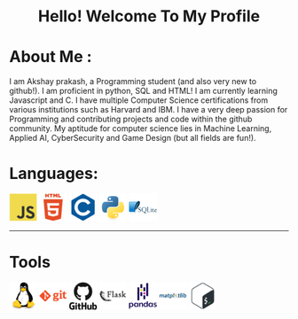 <div id="header" align="center">
  <h1>Hello! Welcome To My Profile</h1>
</div>

# About Me :
I am Akshay prakash, a Programming student (and also very new to github!). I am proficient in python, SQL and HTML! I am currently learning Javascript and C. I have multiple 
Computer Science certifications from various institutions such as Harvard and IBM. I have a very deep passion for Programming and contributing projects and code within the github community.
My aptitude for computer science lies in Machine Learning, Applied AI, CyberSecurity and Game Design (but all fields are fun!).



# Languages:
<div>
  <a href="https://en.wikipedia.org/wiki/JavaScript"><img src="https://github.com/devicons/devicon/blob/master/icons/javascript/javascript-original.svg" width="50" height="50"/></a>
  <a href=https://en.wikipedia.org/wiki/HTML5><img src="https://github.com/devicons/devicon/blob/master/icons/html5/html5-plain-wordmark.svg" width="50" height="50"/></a>
  <a href="https://en.wikipedia.org/wiki/C_(programming_language)"><img src="https://github.com/devicons/devicon/blob/6910f0503efdd315c8f9b858234310c06e04d9c0/icons/c/c-plain.svg" width="50" height="50"/></a>
  <a href=https://www.python.org><img src="https://github.com/devicons/devicon/blob/6910f0503efdd315c8f9b858234310c06e04d9c0/icons/python/python-original.svg" width="50" height="50"/></a>
  <a href=https://www.sqlite.org/><img src="https://github.com/devicons/devicon/blob/6910f0503efdd315c8f9b858234310c06e04d9c0/icons/sqlite/sqlite-original-wordmark.svg" width="50" height="50"/></a>
</div>

***

# Tools
<div>
  <a href="https://www.linux.org/"><img src="https://github.com/devicons/devicon/blob/master/icons/linux/linux-original.svg" width="50" height="50"/></a>
  <a href="https://git-scm.com/"><img src="https://github.com/devicons/devicon/blob/master/icons/git/git-plain-wordmark.svg" width="50" height="50"/></a>
  <a href="https://github.com/"><img src="https://github.com/devicons/devicon/blob/6910f0503efdd315c8f9b858234310c06e04d9c0/icons/github/github-original-wordmark.svg" width="50" height="50"/></a>
  <a href="https://flask.palletsprojects.com/en/3.0.x/"><img src="https://github.com/devicons/devicon/blob/6910f0503efdd315c8f9b858234310c06e04d9c0/icons/flask/flask-original-wordmark.svg" width="50" height="50"/></a>
  <a href="https://pandas.pydata.org/"><img src="https://github.com/devicons/devicon/blob/6910f0503efdd315c8f9b858234310c06e04d9c0/icons/pandas/pandas-original-wordmark.svg" width=50 height="50"/></a>
  <a href="https://matplotlib.org/"><img src="https://github.com/devicons/devicon/blob/6910f0503efdd315c8f9b858234310c06e04d9c0/icons/matplotlib/matplotlib-original-wordmark.svg" width="50" height="50"/></a>
  <a href="https://en.wikipedia.org/wiki/Bash_(Unix_shell)"/><img src="https://github.com/devicons/devicon/blob/master/icons/bash/bash-original.svg" width="50" height="50"></a>
</div>
